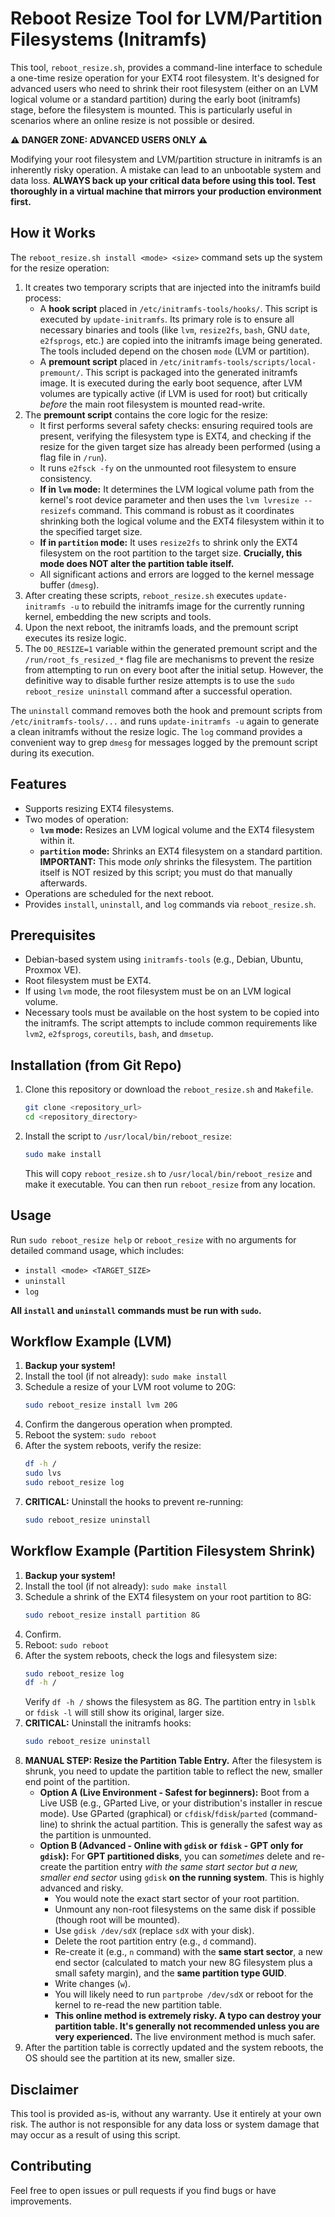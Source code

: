 # Reboot Resize Tool for LVM/Partition Filesystems (Initramfs)

This tool, `reboot_resize.sh`, provides a command-line interface to schedule a one-time resize operation for your EXT4 root filesystem. It's designed for advanced users who need to shrink their root filesystem (either on an LVM logical volume or a standard partition) during the early boot (initramfs) stage, before the filesystem is mounted. This is particularly useful in scenarios where an online resize is not possible or desired.

**⚠️ DANGER ZONE: ADVANCED USERS ONLY ⚠️**

Modifying your root filesystem and LVM/partition structure in initramfs is an inherently risky operation. A mistake can lead to an unbootable system and data loss. **ALWAYS back up your critical data before using this tool. Test thoroughly in a virtual machine that mirrors your production environment first.**

## How it Works

The `reboot_resize.sh install <mode> <size>` command sets up the system for the resize operation:
1.  It creates two temporary scripts that are injected into the initramfs build process:
    *   A **hook script** placed in `/etc/initramfs-tools/hooks/`. This script is executed by `update-initramfs`. Its primary role is to ensure all necessary binaries and tools (like `lvm`, `resize2fs`, `bash`, GNU `date`, `e2fsprogs`, etc.) are copied into the initramfs image being generated. The tools included depend on the chosen `mode` (LVM or partition).
    *   A **premount script** placed in `/etc/initramfs-tools/scripts/local-premount/`. This script is packaged into the generated initramfs image. It is executed during the early boot sequence, after LVM volumes are typically active (if LVM is used for root) but critically *before* the main root filesystem is mounted read-write.
2.  The **premount script** contains the core logic for the resize:
    *   It first performs several safety checks: ensuring required tools are present, verifying the filesystem type is EXT4, and checking if the resize for the given target size has already been performed (using a flag file in `/run`).
    *   It runs `e2fsck -fy` on the unmounted root filesystem to ensure consistency.
    *   **If in `lvm` mode:** It determines the LVM logical volume path from the kernel's root device parameter and then uses the `lvm lvresize --resizefs` command. This command is robust as it coordinates shrinking both the logical volume and the EXT4 filesystem within it to the specified target size.
    *   **If in `partition` mode:** It uses `resize2fs` to shrink only the EXT4 filesystem on the root partition to the target size. **Crucially, this mode does NOT alter the partition table itself.**
    *   All significant actions and errors are logged to the kernel message buffer (`dmesg`).
3.  After creating these scripts, `reboot_resize.sh` executes `update-initramfs -u` to rebuild the initramfs image for the currently running kernel, embedding the new scripts and tools.
4.  Upon the next reboot, the initramfs loads, and the premount script executes its resize logic.
5.  The `DO_RESIZE=1` variable within the generated premount script and the `/run/root_fs_resized_*` flag file are mechanisms to prevent the resize from attempting to run on every boot after the initial setup. However, the definitive way to disable further resize attempts is to use the `sudo reboot_resize uninstall` command after a successful operation.

The `uninstall` command removes both the hook and premount scripts from `/etc/initramfs-tools/...` and runs `update-initramfs -u` again to generate a clean initramfs without the resize logic. The `log` command provides a convenient way to grep `dmesg` for messages logged by the premount script during its execution.

## Features

*   Supports resizing EXT4 filesystems.
*   Two modes of operation:
    *   **`lvm` mode:** Resizes an LVM logical volume and the EXT4 filesystem within it.
    *   **`partition` mode:** Shrinks an EXT4 filesystem on a standard partition. **IMPORTANT:** This mode *only* shrinks the filesystem. The partition itself is NOT resized by this script; you must do that manually afterwards.
*   Operations are scheduled for the next reboot.
*   Provides `install`, `uninstall`, and `log` commands via `reboot_resize.sh`.

## Prerequisites

*   Debian-based system using `initramfs-tools` (e.g., Debian, Ubuntu, Proxmox VE).
*   Root filesystem must be EXT4.
*   If using `lvm` mode, the root filesystem must be on an LVM logical volume.
*   Necessary tools must be available on the host system to be copied into the initramfs. The script attempts to include common requirements like `lvm2`, `e2fsprogs`, `coreutils`, `bash`, and `dmsetup`.

## Installation (from Git Repo)

1.  Clone this repository or download the `reboot_resize.sh` and `Makefile`.
    ```bash
    git clone <repository_url>
    cd <repository_directory>
    ```
2.  Install the script to `/usr/local/bin/reboot_resize`:
    ```bash
    sudo make install
    ```
    This will copy `reboot_resize.sh` to `/usr/local/bin/reboot_resize` and make it executable. You can then run `reboot_resize` from any location.

## Usage

Run `sudo reboot_resize help` or `reboot_resize` with no arguments for detailed command usage, which includes:
*   `install <mode> <TARGET_SIZE>`
*   `uninstall`
*   `log`

**All `install` and `uninstall` commands must be run with `sudo`.**

## Workflow Example (LVM)

1.  **Backup your system!**
2.  Install the tool (if not already): `sudo make install`
3.  Schedule a resize of your LVM root volume to 20G:
    ```bash
    sudo reboot_resize install lvm 20G
    ```
4.  Confirm the dangerous operation when prompted.
5.  Reboot the system: `sudo reboot`
6.  After the system reboots, verify the resize:
    ```bash
    df -h /
    sudo lvs
    sudo reboot_resize log
    ```
7.  **CRITICAL:** Uninstall the hooks to prevent re-running:
    ```bash
    sudo reboot_resize uninstall
    ```

## Workflow Example (Partition Filesystem Shrink)

1.  **Backup your system!**
2.  Install the tool (if not already): `sudo make install`
3.  Schedule a shrink of the EXT4 filesystem on your root partition to 8G:
    ```bash
    sudo reboot_resize install partition 8G
    ```
4.  Confirm.
5.  Reboot: `sudo reboot`
6.  After the system reboots, check the logs and filesystem size:
    ```bash
    sudo reboot_resize log
    df -h /
    ```
    Verify `df -h /` shows the filesystem as 8G. The partition entry in `lsblk` or `fdisk -l` will still show its original, larger size.
7.  **CRITICAL:** Uninstall the initramfs hooks:
    ```bash
    sudo reboot_resize uninstall
    ```
8.  **MANUAL STEP: Resize the Partition Table Entry.**
    After the filesystem is shrunk, you need to update the partition table to reflect the new, smaller end point of the partition.
    *   **Option A (Live Environment - Safest for beginners):** Boot from a Live USB (e.g., GParted Live, or your distribution's installer in rescue mode). Use GParted (graphical) or `cfdisk`/`fdisk`/`parted` (command-line) to shrink the actual partition. This is generally the safest way as the partition is unmounted.
    *   **Option B (Advanced - Online with `gdisk` or `fdisk` - GPT only for `gdisk`):** For **GPT partitioned disks**, you can *sometimes* delete and re-create the partition entry *with the same start sector but a new, smaller end sector* using `gdisk` **on the running system**. This is highly advanced and risky.
        *   You would note the exact start sector of your root partition.
        *   Unmount any non-root filesystems on the same disk if possible (though root will be mounted).
        *   Use `gdisk /dev/sdX` (replace `sdX` with your disk).
        *   Delete the root partition entry (e.g., `d` command).
        *   Re-create it (e.g., `n` command) with the **same start sector**, a new end sector (calculated to match your new 8G filesystem plus a small safety margin), and the **same partition type GUID**.
        *   Write changes (`w`).
        *   You will likely need to run `partprobe /dev/sdX` or reboot for the kernel to re-read the new partition table.
        *   **This online method is extremely risky. A typo can destroy your partition table. It's generally not recommended unless you are very experienced.** The live environment method is much safer.
9.  After the partition table is correctly updated and the system reboots, the OS should see the partition at its new, smaller size.

## Disclaimer

This tool is provided as-is, without any warranty. Use it entirely at your own risk. The author is not responsible for any data loss or system damage that may occur as a result of using this script.

## Contributing

Feel free to open issues or pull requests if you find bugs or have improvements.
